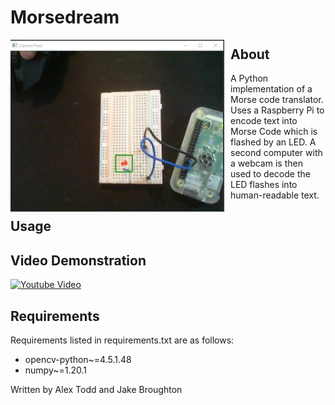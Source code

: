 # Morsedream
<img src="image.PNG" alt="Moresdream Picture" style="float: left; margin-right: 10px;" />

## About
A Python implementation of a Morse code translator. Uses a Raspberry Pi to encode text into Morse Code which is flashed by an LED. A second computer with a webcam is then used to decode the LED flashes into human-readable text.

## Usage


## Video Demonstration
[![Youtube Video](http://img.youtube.com/vi/YOUTUBE_VIDEO_ID_HERE/0.jpg)](http://www.youtube.com/watch?v=YOUTUBE_VIDEO_ID_HERE "Video Title")

## Requirements
Requirements listed in requirements.txt are as follows:
- opencv-python~=4.5.1.48
- numpy~=1.20.1

Written by Alex Todd and Jake Broughton
